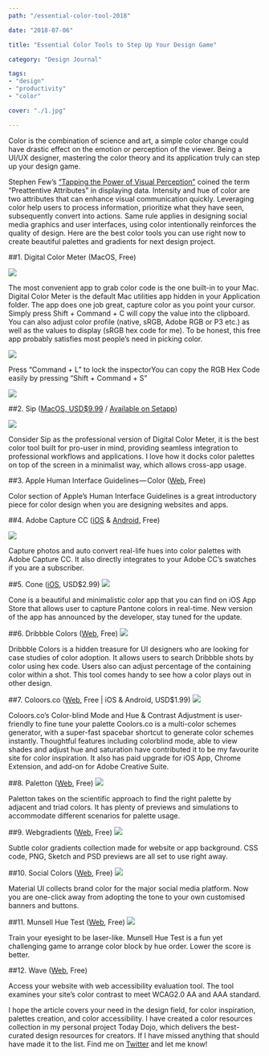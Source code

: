 ```yaml
---
path: "/essential-color-tool-2018"

date: "2018-07-06"

title: "Essential Color Tools to Step Up Your Design Game"

category: "Design Journal"

tags: 
- "design"
- "productivity"
- "color"

cover: "./1.jpg"

---
```


Color is the combination of science and art, a simple color change could have drastic effect on the emotion or perception of the viewer. Being a UI/UX designer, mastering the color theory and its application truly can step up your design game.

Stephen Few’s [“Tapping the Power of Visual Perception”](https://www.perceptualedge.com/articles/ie/visual_perception.pdf) coined the term “Preattentive Attributes” in displaying data. Intensity and hue of color are two attributes that can enhance visual communication quickly. Leveraging color help users to process information, prioritize what they have seen, subsequently convert into actions. Same rule applies in designing social media graphics and user interfaces, using color intentionally reinforces the quality of design.
Here are the best color tools you can use right now to create beautiful palettes and gradients for next design project.

##1. Digital Color Meter (MacOS, Free)

![](./2.jpg)

The most convenient app to grab color code is the one built-in to your Mac. Digital Color Meter is the default Mac utilities app hidden in your Application folder. The app does one job great, capture color as you point your cursor. Simply press Shift + Command + C will copy the value into the clipboard. You can also adjust color profile (native, sRGB, Adobe RGB or P3 etc.) as well as the values to display (sRGB hex code for me). To be honest, this free app probably satisfies most people’s need in picking color.

![](./3.gif)

Press “Command + L” to lock the inspectorYou can copy the RGB Hex Code easily by pressing “Shift + Command + S”

![](./4.gif)

##2. Sip ([MacOS, USD$9.99](https://sipapp.io/?ref=todaydojo) / [Available on Setapp](https://setapp.com/get/sip?utm_medium=affiliate+program&utm_source=14&utm_campaign=sipapp.io))

![](./5.jpg)

Consider Sip as the professional version of Digital Color Meter, it is the best color tool built  for pro-user in mind, providing seamless integration to professional workflows and applications. I love how it docks color palettes on top of the screen in a minimalist way, which allows cross-app usage.

##3. Apple Human Interface Guidelines — Color ([Web](https://developer.apple.com/design/human-interface-guidelines/macos/visual-design/color/), Free)

Color section of Apple’s Human Interface Guidelines is a great introductory piece for color design when you are designing websites and apps.

##4. Adobe Capture CC ([iOS](https://itunes.apple.com/us/app/adobe-capture-cc/id1040200189?mt=8&at=10lSkU) & [Android](https://play.google.com/store/apps/details?id=com.adobe.creativeapps.gather), Free)

![](./6.png)


Capture photos and auto convert real-life hues into color palettes with Adobe Capture CC. It also directly integrates to your Adobe CC’s swatches if you are a subscriber.

##5. Cone ([iOS](https://itunes.apple.com/us/app/cone-live-color-picker/id1221305627?mt=8&at=10lSkU), USD$2.99)
![](./7.jpg)

Cone is a beautiful and minimalistic color app that you can find on iOS App Store that allows user to capture Pantone colors in real-time. New version of the app has announced by the developer, stay tuned for the update.

##6. Dribbble Colors ([Web](https://dribbble.com/colors/), Free)
![](./8.png)

Dribbble Colors is a hidden treasure for UI designers who are looking for case studies of color adoption. It allows users to search Dribbble shots by color using hex code. Users also can adjust percentage of the containing color within a shot. This tool comes handy to see how a color plays out in other design.

##7. Coloors.co ([Web](http://coloors.co/?ref=todaydojo), Free | iOS & Android, USD$1.99)
![](./9.gif)

Coloors.co’s Color-blind Mode and Hue & Contrast Adjustment is user-friendly to fine tune your palette
Coolors.co is a multi-color schemes generator, with a super-fast spacebar shortcut to generate color schemes instantly. Thoughtful features including colorblind mode, able to view shades and adjust hue and saturation have contributed it to be my favourite site for color inspiration. It also has paid upgrade for iOS App, Chrome Extension, and add-on for Adobe Creative Suite.

##8. Paletton ([Web](http://www.paletton.com/?ref=todaydojo), Free)
![](./10.png)

Paletton takes on the scientific approach to find the right palette by adjacent and triad colors. It has plenty of previews and simulations to accommodate different scenarios for palette usage.

##9. Webgradients ([Web](https://webgradients.com/?ref=todaydojo), Free)
![](./11.png)

Subtle color gradients collection made for website or app background. CSS code, PNG, Sketch and PSD previews are all set to use right away.

##10. Social Colors ([Web](https://www.materialui.co/socialcolors), Free)
![](./12.png)

Material UI collects brand color for the major social media platform. Now you are one-click away from adopting the tone to your own customised banners and buttons.

##11. Munsell Hue Test ([Web](http://www.colormunki.com/game/huetest_kiosk?ref=todaydojo), Free)
![](./13.png)

Train your eyesight to be laser-like. Munsell Hue Test is a fun yet challenging game to arrange color block by hue order. Lower the score is better.

##12. Wave ([Web](http://wave.webaim.org/), Free)

Access your website with web accessibility evaluation tool. The tool examines your site’s color contrast to meet WCAG2.0 AA and AAA standard.

I hope the article covers your need in the design field, for color inspiration, palettes creation, and color accessibility. I have created a color resources collection in my personal project Today Dojo, which delivers the best-curated design resources for creators. If I have missed anything that should have made it to the list. Find me on [Twitter](http://www.twitter.com/desktopofsamuel) and let me know! 






